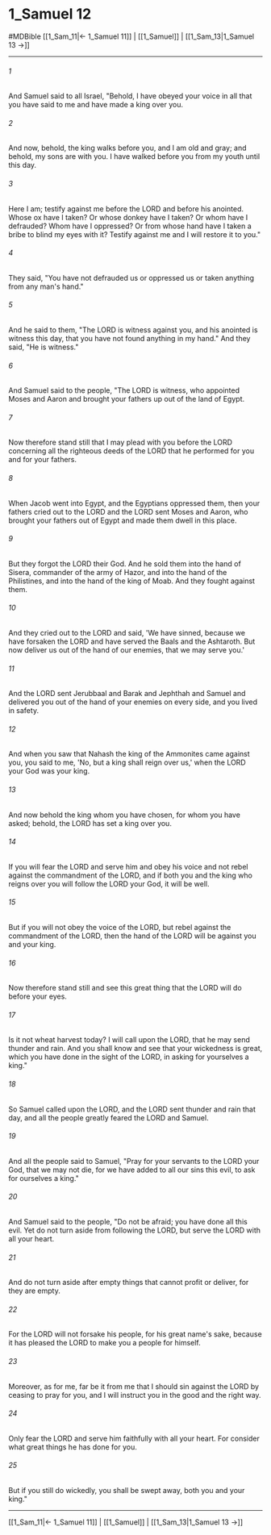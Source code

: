 # 1_Samuel 12
#MDBible
[[1_Sam_11|← 1_Samuel 11]] | [[1_Samuel]] | [[1_Sam_13|1_Samuel 13 →]]

***

###### 1 

And Samuel said to all Israel, "Behold, I have obeyed your voice in all that you have said to me and have made a king over you. 

###### 2 

And now, behold, the king walks before you, and I am old and gray; and behold, my sons are with you. I have walked before you from my youth until this day. 

###### 3 

Here I am; testify against me before the LORD and before his anointed. Whose ox have I taken? Or whose donkey have I taken? Or whom have I defrauded? Whom have I oppressed? Or from whose hand have I taken a bribe to blind my eyes with it? Testify against me and I will restore it to you." 

###### 4 

They said, "You have not defrauded us or oppressed us or taken anything from any man's hand." 

###### 5 

And he said to them, "The LORD is witness against you, and his anointed is witness this day, that you have not found anything in my hand." And they said, "He is witness." 

###### 6 

And Samuel said to the people, "The LORD is witness, who appointed Moses and Aaron and brought your fathers up out of the land of Egypt. 

###### 7 

Now therefore stand still that I may plead with you before the LORD concerning all the righteous deeds of the LORD that he performed for you and for your fathers. 

###### 8 

When Jacob went into Egypt, and the Egyptians oppressed them, then your fathers cried out to the LORD and the LORD sent Moses and Aaron, who brought your fathers out of Egypt and made them dwell in this place. 

###### 9 

But they forgot the LORD their God. And he sold them into the hand of Sisera, commander of the army of Hazor, and into the hand of the Philistines, and into the hand of the king of Moab. And they fought against them. 

###### 10 

And they cried out to the LORD and said, 'We have sinned, because we have forsaken the LORD and have served the Baals and the Ashtaroth. But now deliver us out of the hand of our enemies, that we may serve you.' 

###### 11 

And the LORD sent Jerubbaal and Barak and Jephthah and Samuel and delivered you out of the hand of your enemies on every side, and you lived in safety. 

###### 12 

And when you saw that Nahash the king of the Ammonites came against you, you said to me, 'No, but a king shall reign over us,' when the LORD your God was your king. 

###### 13 

And now behold the king whom you have chosen, for whom you have asked; behold, the LORD has set a king over you. 

###### 14 

If you will fear the LORD and serve him and obey his voice and not rebel against the commandment of the LORD, and if both you and the king who reigns over you will follow the LORD your God, it will be well. 

###### 15 

But if you will not obey the voice of the LORD, but rebel against the commandment of the LORD, then the hand of the LORD will be against you and your king. 

###### 16 

Now therefore stand still and see this great thing that the LORD will do before your eyes. 

###### 17 

Is it not wheat harvest today? I will call upon the LORD, that he may send thunder and rain. And you shall know and see that your wickedness is great, which you have done in the sight of the LORD, in asking for yourselves a king." 

###### 18 

So Samuel called upon the LORD, and the LORD sent thunder and rain that day, and all the people greatly feared the LORD and Samuel. 

###### 19 

And all the people said to Samuel, "Pray for your servants to the LORD your God, that we may not die, for we have added to all our sins this evil, to ask for ourselves a king." 

###### 20 

And Samuel said to the people, "Do not be afraid; you have done all this evil. Yet do not turn aside from following the LORD, but serve the LORD with all your heart. 

###### 21 

And do not turn aside after empty things that cannot profit or deliver, for they are empty. 

###### 22 

For the LORD will not forsake his people, for his great name's sake, because it has pleased the LORD to make you a people for himself. 

###### 23 

Moreover, as for me, far be it from me that I should sin against the LORD by ceasing to pray for you, and I will instruct you in the good and the right way. 

###### 24 

Only fear the LORD and serve him faithfully with all your heart. For consider what great things he has done for you. 

###### 25 

But if you still do wickedly, you shall be swept away, both you and your king." 

***

[[1_Sam_11|← 1_Samuel 11]] | [[1_Samuel]] | [[1_Sam_13|1_Samuel 13 →]]
